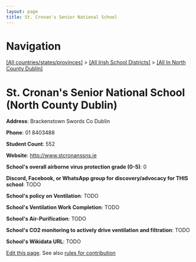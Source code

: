 ```yaml
---
layout: page
title: St. Cronan's Senior National School
---
```

# Navigation

[[All countries/states/provinces]](../../..) > [[All Irish School Districts]](../..) > [[All In North County Dublin]](..)

# St. Cronan's Senior National School (North County Dublin)

**Address**: Brackenstown Swords Co Dublin

**Phone**: 01 8403488

**Student Count**: 552

**Website**: <http://www.stcronanssns.ie>

**School's overall airborne virus protection grade (0-5)**: 0

**Discord, Facebook, or WhatsApp group for discovery/advocacy for THIS school**: TODO

**School's policy on Ventilation**: TODO

**School's Ventilation Work Completion**: TODO

**School's Air-Purification**: TODO

**School's CO2 monitoring to actively drive ventilation and filtration**: TODO

**School's Wikidata URL**: TODO


[Edit this page](https://github.com/ventilate-schools/Ireland/edit/main/./Dublin_North_County_Dublin/St._Cronan's_Senior_National_School.md). See also [rules for contribution](../../../contribution-rules/)